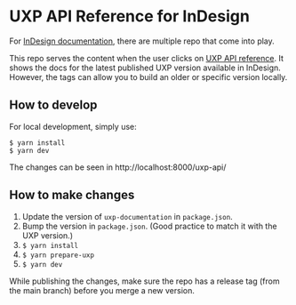 # UXP API Reference for InDesign

For [InDesign documentation](https://developer.adobe.com/indesign/uxp/), there are multiple repo that come into play. 

This repo serves the content when the user clicks on [UXP API reference](https://developer.adobe.com/indesign/uxp/reference/uxp-api/). It shows the docs for the latest published UXP version available in InDesign. However, the tags can allow you to build an older or specific version locally. 


## How to develop

For local development, simply use:
```
$ yarn install
$ yarn dev
```

The changes can be seen in http://localhost:8000/uxp-api/

## How to make changes

1. Update the version of `uxp-documentation` in `package.json`.
2. Bump the version in `package.json`. (Good practice to match it with the UXP version.)
3. `$ yarn install`
4. `$ yarn prepare-uxp`
5. `$ yarn dev`

While publishing the changes, make sure the repo has a release tag (from the main branch) before you merge a new version.